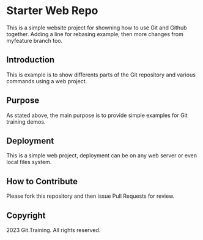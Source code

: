 # Starter Web Repo

This is a simple website project for showning how to use Git and Github together. Adding a line for rebasing example, then more changes from myfeature branch too.

## Introduction

This is example is to show differents parts of the Git repository and various commands using a web project.

## Purpose

As stated above, the main purpose is to provide simple examples for Git training demos.

## Deployment

This is a simple web project, deployment can be on any web server or even local files system.

## How to Contribute

Please fork this repository and then issue Pull Requests for review.

## Copyright

2023 Git.Training. All rights reserved.